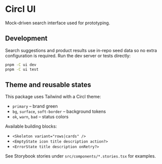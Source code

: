 # Circl UI

Mock-driven search interface used for prototyping.

## Development

Search suggestions and product results use in-repo seed data so no extra
configuration is required. Run the dev server or tests directly:

```bash
pnpm -C ui dev
pnpm -C ui test
```

## Theme and reusable states

This package uses Tailwind with a Circl theme:

- `primary` – brand green
- `bg`, `surface`, `soft-border` – background tokens
- `ok`, `warn`, `bad` – status colors

Available building blocks:

- `<Skeleton variant="rows|cards" />`
- `<EmptyState icon title description action?>`
- `<ErrorState title description onRetry?>`

See Storybook stories under `src/components/*.stories.tsx` for examples.
